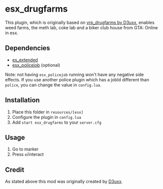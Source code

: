 # esx_drugfarms

This plugin, which is originally based on [vrp_drugfarms by D3uxx](https://github.com/D3uxx/vrp_drugfarms), enables weed farms, the meth lab, coke lab and a biker club house from GTA: Online in esx.

## Dependencies

- [es_extended](https://github.com/ESX-Org/es_extended)
- [esx_policejob](https://github.com/ESX-Org/esx_policejob/) (optional)

Note: not having `esx_policejob` running won't have any negative side effects. If you use another police plugin which has a jobId different than `police`, you can change the value in `config.lua`.

## Installation

1. Place this folder in `resources/[esx]`
2. Configure the plugin in `config.lua`
3. Add `start esx_drugfarms` to your `server.cfg`

## Usage

1. Go to marker
2. Press `e`/interact

## Credit

As stated above this mod was originally created by [D3uxx](https://github.com/D3uxx/vrp_drugfarms). 
